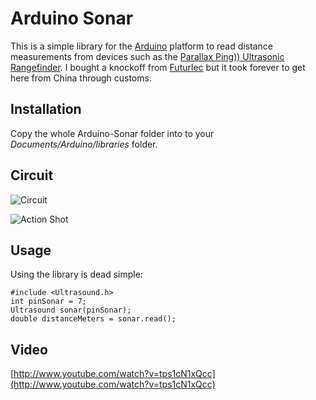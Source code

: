 # Arduino Sonar

This is a simple library for the [Arduino](http://www.amazon.com/gp/product/B0044MVM9I?ie=UTF8&tag=appdelinc-20&linkCode=as2&camp=1789&creative=9325&creativeASIN=B0044MVM9I) platform to read distance measurements from devices such as the [Parallax Ping)) Ultrasonic Rangefinder](http://www.google.com/search?q=parallax+ping&tbs=shop:1). I bought a knockoff from [Futurlec](http://www.futurlec.com/Distance_Sensors.shtml) but it took forever to get here from China through customs.

## Installation

Copy the whole Arduino-Sonar folder into to your *Documents/Arduino/libraries* folder.

## Circuit

![Circuit](https://github.com/mattwilliamson/Arduino-Sonar/raw/master/Sonar/Circuit.png)

![Action Shot](https://github.com/mattwilliamson/Arduino-Sonar/raw/master/Sonar/Action.png)

## Usage

Using the library is dead simple:

    #include <Ultrasound.h>
    int pinSonar = 7;
    Ultrasound sonar(pinSonar);
    double distanceMeters = sonar.read();

## Video

[http://www.youtube.com/watch?v=tps1cN1xQcc](http://www.youtube.com/watch?v=tps1cN1xQcc)

<object width="425" height="344"><param name="movie" value="http://www.youtube.com/v/tps1cN1xQcc?hl=en&fs=1"></param><param name="allowFullScreen" value="true"></param><param name="allowscriptaccess" value="always"></param><embed src="http://www.youtube.com/v/tps1cN1xQcc?hl=en&fs=1" type="application/x-shockwave-flash" allowscriptaccess="always" allowfullscreen="true" width="425" height="344"></embed></object>